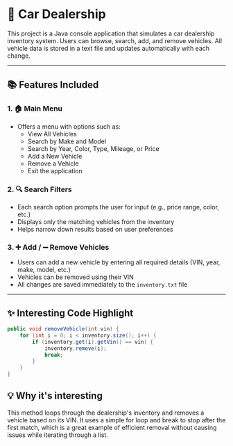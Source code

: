 # 🚗 Car Dealership

This project is a Java console application that simulates a car dealership inventory system. Users can browse, search, add, and remove vehicles. All vehicle data is stored in a text file and updates automatically with each change.

---

## 📚 Features Included

### 1. 🏠 Main Menu
- Offers a menu with options such as:
  - View All Vehicles
  - Search by Make and Model
  - Search by Year, Color, Type, Mileage, or Price
  - Add a New Vehicle
  - Remove a Vehicle
  - Exit the application

### 2. 🔍 Search Filters
- Each search option prompts the user for input (e.g., price range, color, etc.)
- Displays only the matching vehicles from the inventory
- Helps narrow down results based on user preferences

### 3. ➕ Add / ➖ Remove Vehicles
- Users can add a new vehicle by entering all required details (VIN, year, make, model, etc.)
- Vehicles can be removed using their VIN
- All changes are saved immediately to the `inventory.txt` file

---

## ✨ Interesting Code Highlight

```java
public void removeVehicle(int vin) {
    for (int i = 0; i < inventory.size(); i++) {
        if (inventory.get(i).getVin() == vin) {
            inventory.remove(i);
            break;
        }
    }
}
```
## 💡 Why it's interesting
This method loops through the dealership's inventory and removes a vehicle based on its VIN. It uses a simple for loop and break to stop after the first match, which is a great example of efficient removal without causing issues while iterating through a list.
